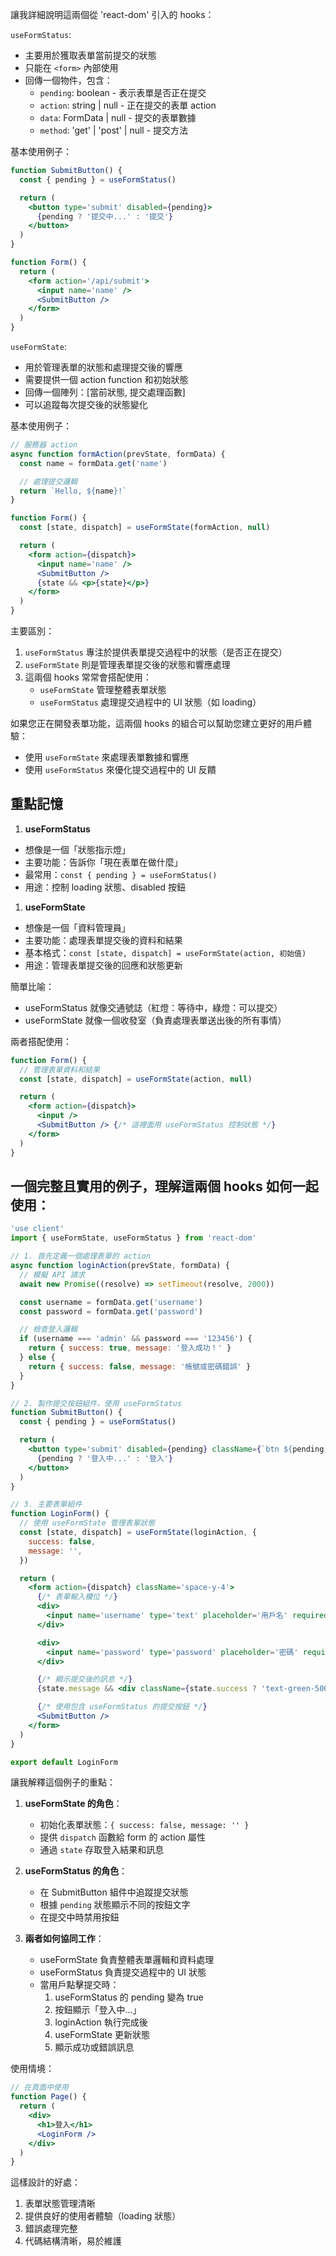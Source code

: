 讓我詳細說明這兩個從 'react-dom' 引入的 hooks：

`useFormStatus`:

- 主要用於獲取表單當前提交的狀態
- 只能在 `<form>` 內部使用
- 回傳一個物件，包含：
  - `pending`: boolean - 表示表單是否正在提交
  - `action`: string | null - 正在提交的表單 action
  - `data`: FormData | null - 提交的表單數據
  - `method`: 'get' | 'post' | null - 提交方法

基本使用例子：

```jsx
function SubmitButton() {
  const { pending } = useFormStatus()

  return (
    <button type='submit' disabled={pending}>
      {pending ? '提交中...' : '提交'}
    </button>
  )
}

function Form() {
  return (
    <form action='/api/submit'>
      <input name='name' />
      <SubmitButton />
    </form>
  )
}
```

`useFormState`:

- 用於管理表單的狀態和處理提交後的響應
- 需要提供一個 action function 和初始狀態
- 回傳一個陣列：[當前狀態, 提交處理函數]
- 可以追蹤每次提交後的狀態變化

基本使用例子：

```jsx
// 服務器 action
async function formAction(prevState, formData) {
  const name = formData.get('name')

  // 處理提交邏輯
  return `Hello, ${name}!`
}

function Form() {
  const [state, dispatch] = useFormState(formAction, null)

  return (
    <form action={dispatch}>
      <input name='name' />
      <SubmitButton />
      {state && <p>{state}</p>}
    </form>
  )
}
```

主要區別：

1. `useFormStatus` 專注於提供表單提交過程中的狀態（是否正在提交）
2. `useFormState` 則是管理表單提交後的狀態和響應處理
3. 這兩個 hooks 常常會搭配使用：
   - `useFormState` 管理整體表單狀態
   - `useFormStatus` 處理提交過程中的 UI 狀態（如 loading）

如果您正在開發表單功能，這兩個 hooks 的組合可以幫助您建立更好的用戶體驗：

- 使用 `useFormState` 來處理表單數據和響應
- 使用 `useFormStatus` 來優化提交過程中的 UI 反饋

## 重點記憶

1. **useFormStatus**

- 想像是一個「狀態指示燈」
- 主要功能：告訴你「現在表單在做什麼」
- 最常用：`const { pending } = useFormStatus()`
- 用途：控制 loading 狀態、disabled 按鈕

1. **useFormState**

- 想像是一個「資料管理員」
- 主要功能：處理表單提交後的資料和結果
- 基本格式：`const [state, dispatch] = useFormState(action, 初始值)`
- 用途：管理表單提交後的回應和狀態更新

簡單比喻：

- useFormStatus 就像交通號誌（紅燈：等待中，綠燈：可以提交）
- useFormState 就像一個收發室（負責處理表單送出後的所有事情）

兩者搭配使用：

```jsx
function Form() {
  // 管理表單資料和結果
  const [state, dispatch] = useFormState(action, null)

  return (
    <form action={dispatch}>
      <input />
      <SubmitButton /> {/* 這裡面用 useFormStatus 控制狀態 */}
    </form>
  )
}
```

## 一個完整且實用的例子，理解這兩個 hooks 如何一起使用：

```jsx
'use client'
import { useFormState, useFormStatus } from 'react-dom'

// 1. 首先定義一個處理表單的 action
async function loginAction(prevState, formData) {
  // 模擬 API 請求
  await new Promise((resolve) => setTimeout(resolve, 2000))

  const username = formData.get('username')
  const password = formData.get('password')

  // 檢查登入邏輯
  if (username === 'admin' && password === '123456') {
    return { success: true, message: '登入成功！' }
  } else {
    return { success: false, message: '帳號或密碼錯誤' }
  }
}

// 2. 製作提交按鈕組件，使用 useFormStatus
function SubmitButton() {
  const { pending } = useFormStatus()

  return (
    <button type='submit' disabled={pending} className={`btn ${pending ? 'bg-gray-400' : 'bg-blue-500'}`}>
      {pending ? '登入中...' : '登入'}
    </button>
  )
}

// 3. 主要表單組件
function LoginForm() {
  // 使用 useFormState 管理表單狀態
  const [state, dispatch] = useFormState(loginAction, {
    success: false,
    message: '',
  })

  return (
    <form action={dispatch} className='space-y-4'>
      {/* 表單輸入欄位 */}
      <div>
        <input name='username' type='text' placeholder='用戶名' required />
      </div>

      <div>
        <input name='password' type='password' placeholder='密碼' required />
      </div>

      {/* 顯示提交後的訊息 */}
      {state.message && <div className={state.success ? 'text-green-500' : 'text-red-500'}>{state.message}</div>}

      {/* 使用包含 useFormStatus 的提交按鈕 */}
      <SubmitButton />
    </form>
  )
}

export default LoginForm
```

讓我解釋這個例子的重點：

1. **useFormState 的角色**：

   - 初始化表單狀態：`{ success: false, message: '' }`
   - 提供 `dispatch` 函數給 form 的 action 屬性
   - 通過 `state` 存取登入結果和訊息

2. **useFormStatus 的角色**：

   - 在 SubmitButton 組件中追蹤提交狀態
   - 根據 `pending` 狀態顯示不同的按鈕文字
   - 在提交中時禁用按鈕

3. **兩者如何協同工作**：
   - useFormState 負責整體表單邏輯和資料處理
   - useFormStatus 負責提交過程中的 UI 狀態
   - 當用戶點擊提交時：
     1. useFormStatus 的 pending 變為 true
     2. 按鈕顯示「登入中...」
     3. loginAction 執行完成後
     4. useFormState 更新狀態
     5. 顯示成功或錯誤訊息

使用情境：

```jsx
// 在頁面中使用
function Page() {
  return (
    <div>
      <h1>登入</h1>
      <LoginForm />
    </div>
  )
}
```

這樣設計的好處：

1. 表單狀態管理清晰
2. 提供良好的使用者體驗（loading 狀態）
3. 錯誤處理完整
4. 代碼結構清晰，易於維護

